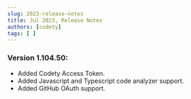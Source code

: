 ```yaml
---
slug: 2023-release-notes
title: Jul 2023, Release Notes
authors: [codety]
tags: [ ]
---
```


### Version 1.104.50:
* Added Codety Access Token.
* Added Javascript and Typescript code analyzer support.
* Added GitHub OAuth support.

